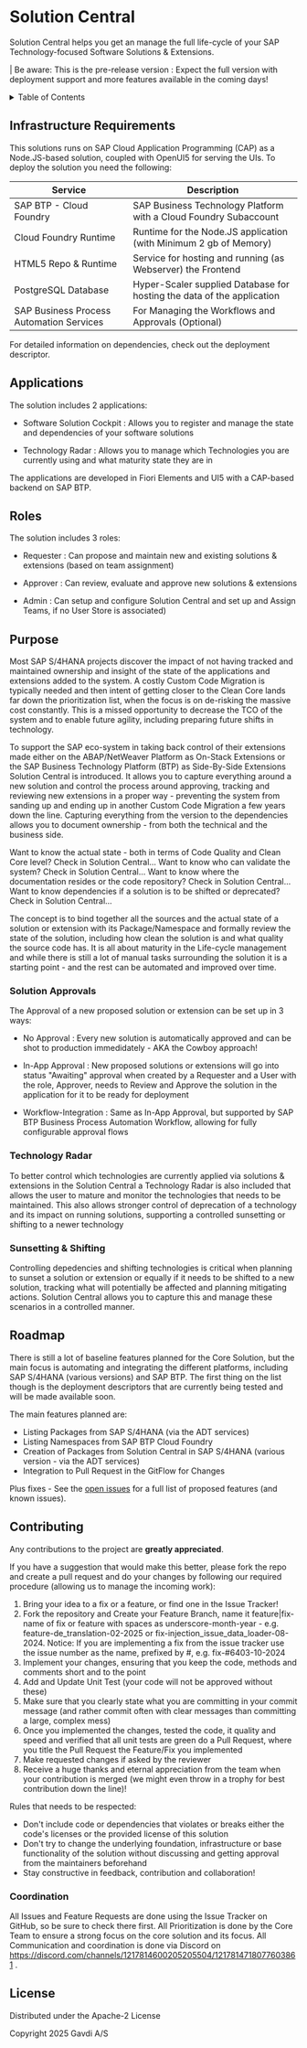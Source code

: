 # Solution Central

Solution Central helps you get an manage the full life-cycle of your SAP Technology-focused Software Solutions & Extensions.

| Be aware: This is the pre-release version : Expect the full version with deployment support and more features available in the coming days!

<details>
  <summary>Table of Contents</summary>
  <ol>
    <li>
      <a href="#infrastructure-requirements">Infrastructure Requirements</a>
    </li>
    <li>
      <a href="#applications">Applications</a>
    </li>
    <li>
      <a href="#roles">Roles</a>
    </li>
    <li>
      <a href="#purpose">Purpose</a>
      <ul>
        <li><a href="#solution-approvals">Solution Approvals</a></li>
        <li><a href="#technology-radar">Technology Radar</a></li>
        <li><a href="#sunsetting--shifting">Sunsetting & Shifting</a></li>
      </ul>
    </li>
    <li><a href="#roadmap">Roadmap</a></li>
    <li><a href="#contributing">Contributing</a></li>
    <li><a href="#license">License</a></li>
  </ol>
</details>

## Infrastructure Requirements

This solutions runs on SAP Cloud Application Programming (CAP) as a Node.JS-based solution, coupled with OpenUI5 for serving the UIs.
To deploy the solution you need the following:

Service | Description
--------------------------------------------|------------------------------------------------------------------------
SAP BTP - Cloud Foundry                     | SAP Business Technology Platform with a Cloud Foundry Subaccount
Cloud Foundry Runtime                       | Runtime for the Node.JS application (with Minimum 2 gb of Memory)
HTML5 Repo & Runtime                        | Service for hosting and running (as Webserver) the Frontend
PostgreSQL Database                         | Hyper-Scaler supplied Database for hosting the data of the application
SAP Business Process Automation Services    | For Managing the Workflows and Approvals (Optional)

For detailed information on dependencies, check out the deployment descriptor.

## Applications

The solution includes 2 applications:

* Software Solution Cockpit : Allows you to register and manage the state and dependencies of your software solutions

* Technology Radar : Allows you to manage which Technologies you are currently using and what maturity state they are in

The applications are developed in Fiori Elements and UI5 with a CAP-based backend on SAP BTP.

## Roles

The solution includes 3 roles:

* Requester : Can propose and maintain new and existing solutions & extensions (based on team assignment)

* Approver : Can review, evaluate and approve new solutions & extensions

* Admin : Can setup and configure Solution Central and set up and Assign Teams, if no User Store is associated)

## Purpose

Most SAP S/4HANA projects discover the impact of not having tracked and maintained ownership and insight of the state of the applications and extensions added to the system.
A costly Custom Code Migration is typically needed and then intent of getting closer to the Clean Core lands far down the prioritization list, when the focus is on de-risking the massive cost constantly.
This is a missed opportunity to decrease the TCO of the system and to enable future agility, including preparing future shifts in technology.

To support the SAP eco-system in taking back control of their extensions made either on the ABAP/NetWeaver Platform as On-Stack Extensions or the SAP Business Technology Platform (BTP) as Side-By-Side Extensions Solution Central is introduced.
It allows you to capture everything around a new solution and control the process around approving, tracking and reviewing new extensions in a proper way - preventing the system from sanding up and ending up in another Custom Code Migration a few years down the line.
Capturing everything from the version to the dependencies allows you to document ownership - from both the technical and the business side.

Want to know the actual state - both in terms of Code Quality and Clean Core level? Check in Solution Central...
Want to know who can validate the system? Check in Solution Central...
Want to know where the documentation resides or the code repository? Check in Solution Central...
Want to know dependencies if a solution is to be shifted or deprecated? Check in Solution Central...

The concept is to bind together all the sources and the actual state of a solution or extension with its Package/Namespace and formally review the state of the solution, including how clean the solution is and what quality the source code has.
It is all about maturity in the Life-cycle management and while there is still a lot of manual tasks surrounding the solution it is a starting point - and the rest can be automated and improved over time.

### Solution Approvals

The Approval of a new proposed solution or extension can be set up in 3 ways:

* No Approval : Every new solution is automatically approved and can be shot to production immedidately - AKA the Cowboy approach!

* In-App Approval : New proposed solutions or extensions will go into status "Awaiting" approval when created by a Requester and a User with the role, Approver, needs to Review and Approve the solution in the application for it to be ready for deployment

* Workflow-Integration : Same as In-App Approval, but supported by SAP BTP Business Process Automation Workflow, allowing for fully configurable approval flows

### Technology Radar

To better control which technologies are currently applied via solutions & extensions in the Solution Central a Technology Radar is also included that allows the user to mature and monitor the technologies that needs to be maintained.
This also allows stronger control of deprecation of a technology and its impact on running solutions, supporting a controlled sunsetting or shifting to a newer technology

### Sunsetting & Shifting

Controlling depedencies and shifting technologies is critical when planning to sunset a solution or extension or equally if it needs to be shifted to a new solution, tracking what will potentially be affected and planning mitigating actions.
Solution Central allows you to capture this and manage these scenarios in a controlled manner.

## Roadmap

There is still a lot of baseline features planned for the Core Solution, but the main focus is automating and integrating the different platforms, including SAP S/4HANA (various versions) and SAP BTP.
The first thing on the list though is the deployment descriptors that are currently being tested and will be made available soon.

The main features planned are:
- Listing Packages from SAP S/4HANA (via the ADT services)
- Listing Namespaces from SAP BTP Cloud Foundry
- Creation of Packages from Solution Central in SAP S/4HANA (various version - via the ADT services)
- Integration to Pull Request in the GitFlow for Changes

Plus fixes - See the [open issues](https://github.com/gavdilabs/solutioncentral/issues) for a full list of proposed features (and known issues).

## Contributing

Any contributions to the project are **greatly appreciated**.

If you have a suggestion that would make this better, please fork the repo and create a pull request and do your changes by following our required procedure (allowing us to manage the incoming work):
1. Bring your idea to a fix or a feature, or find one in the Issue Tracker!
2. Fork the repository and Create your Feature Branch, name it feature|fix-name of fix or feature with spaces as underscore-month-year - e.g. feature-de_translation-02-2025 or fix-injection_issue_data_loader-08-2024. Notice: If you are implementing a fix from the issue tracker use the issue number as the name, prefixed by #, e.g. fix-#6403-10-2024
3. Implement your changes, ensuring that you keep the code, methods and comments short and to the point
4. Add and Update Unit Test (your code will not be approved without these)
5. Make sure that you clearly state what you are committing in your commit message (and rather commit often with clear messages than committing a large, complex mess)
6. Once you implemented the changes, tested the code, it quality and speed and verified that all unit tests are green do a Pull Request, where you title the Pull Request the Feature/Fix you implemented
7. Make requested changes if asked by the reviewer
8. Receive a huge thanks and eternal appreciation from the team when your contribution is merged (we might even throw in a trophy for best contribution down the line)!

Rules that needs to be respected:
- Don't include code or dependencies that violates or breaks either the code's licenses or the provided license of this solution
- Don't try to change the underlying foundation, infrastructure or base functionality of the solution without discussing and getting approval from the maintainers beforehand
- Stay constructive in feedback, contribution and collaboration!

### Coordination

All Issues and Feature Requests are done using the Issue Tracker on GitHub, so be sure to check there first. All Prioritization is done by the Core Team to ensure a strong focus on the core solution and its focus.
All Communication and coordination is done via Discord on https://discord.com/channels/1217814600205205504/1217814718077603861 .

## License

Distributed under the Apache-2 License

Copyright 2025 Gavdi A/S
